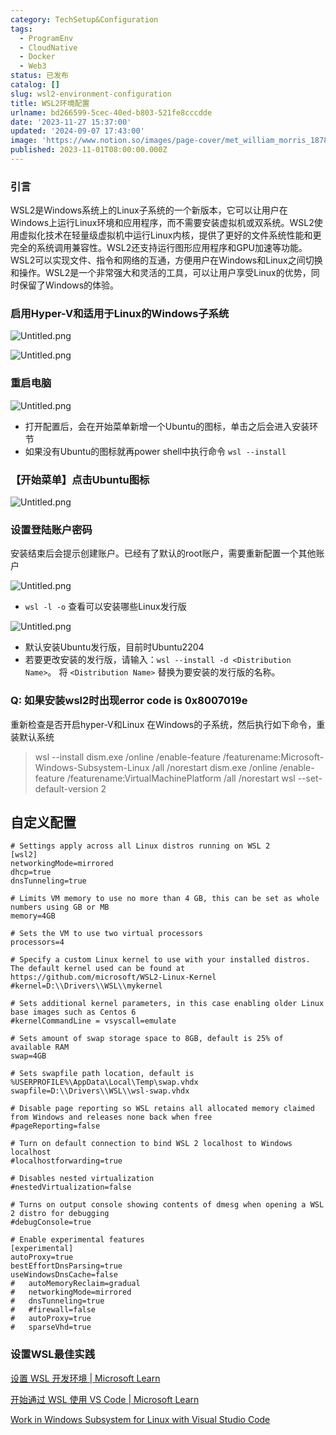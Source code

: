```yaml
---
category: TechSetup&Configuration
tags:
  - ProgramEnv
  - CloudNative
  - Docker
  - Web3
status: 已发布
catalog: []
slug: wsl2-environment-configuration
title: WSL2环境配置
urlname: bd266599-5cec-40ed-b803-521fe8cccdde
date: '2023-11-27 15:37:00'
updated: '2024-09-07 17:43:00'
image: 'https://www.notion.so/images/page-cover/met_william_morris_1878.jpg'
published: 2023-11-01T08:00:00.000Z
---
```


### 引言


WSL2是Windows系统上的Linux子系统的一个新版本，它可以让用户在Windows上运行Linux环境和应用程序，而不需要安装虚拟机或双系统。WSL2使用虚拟化技术在轻量级虚拟机中运行Linux内核，提供了更好的文件系统性能和更完全的系统调用兼容性。WSL2还支持运行图形应用程序和GPU加速等功能。WSL2可以实现文件、指令和网络的互通，方便用户在Windows和Linux之间切换和操作。WSL2是一个非常强大和灵活的工具，可以让用户享受Linux的优势，同时保留了Windows的体验。


### 启用Hyper-V和适用于Linux的Windows子系统


![Untitled.png](https://prod-files-secure.s3.us-west-2.amazonaws.com/5d24fe63-e567-4804-86f9-9fdc62e13082/62efe4d1-37d6-4606-a7b8-34dcd63ff38a/Untitled.png?X-Amz-Algorithm=AWS4-HMAC-SHA256&X-Amz-Content-Sha256=UNSIGNED-PAYLOAD&X-Amz-Credential=ASIAZI2LB4665642VPR2%2F20250214%2Fus-west-2%2Fs3%2Faws4_request&X-Amz-Date=20250214T213309Z&X-Amz-Expires=3600&X-Amz-Security-Token=IQoJb3JpZ2luX2VjEA0aCXVzLXdlc3QtMiJHMEUCIC%2F0%2FQmPJgZIUmYGoQE35lEHe9s66yBJ4I9drbWhMcS%2FAiEAzgQimu1mteP%2F4No331urHO7%2BhS8zuk6m0WqfVlsKRF8q%2FwMINhAAGgw2Mzc0MjMxODM4MDUiDPgHTmsLY20hwn4l7yrcA%2BNjxwKT%2BGJLf%2BBSjATXX%2BR9XAW3FotbjbNebxEjF1tfW09cvyshKP1y4eF9GBc0EtXwNhGQlPhYCm189O7kbtJAkdO%2FfzH4O8EWuyZek5HqBZkpURYk3sPegETI0iCqyJyvuNj9wJNXV%2FsIa7R1MmOTihRcm%2FlJyBdpuZp5QmvKIbuHAsTtqhOBGZ8O4bqbui3%2FQ6H1hgIiUWDoJ7Bo1NPW0VNVebADsPBW0z9ctsvtD%2FlFKEHZJDmZURdivkG0PNsetXPMC7Zs3tof1vXc185OuoBQ9Vq0keiKUnn2jhjtJVanTrX02NvJQiF69FUx%2B0m5fQ6Wpz1j8nb3ElS%2Feyc7Tof%2F2ZvhmxwN3kNDS6ATShOOHsBffwep9wdMaOVPnMLc7B3qRfYdXTBHogEsE8X52jLkD1FHOBkQo4x2KQlTjQ%2FJPB6SEnAHRxMMLN82JZlLRcEbiQqssDSfOTbkGw4D1NVE%2BxceqekgzkF5iFzwF0oQ8%2Fec%2BfqbN9sHtPJJCtjS%2FIkEwIZN4olcU2WH%2BktCP3Avzj8gtYmZIQV%2B4uQc9yWkRFxKe%2FbTvIo3iL0yo8aDQQt19b0eZcpmel4hd19%2BSoJSL074HAVoKDq2se%2FASTdooPFap2z1sxEtMIjPvr0GOqUBDuoBWOJDPAHPf859coPF0IaDL%2BDsy3d5ov9AWaEXbYluWeqhDBQYuBdOo5M2yOoXZXogM%2FAS66nHAodTxBoNsB2kLI%2B2FiDbJ0lgqEby%2B3YLRQEqiB8wJeZJ2s9YkkBP7%2BlE%2BA3jSHQqlEP8ClQrTLUN%2BdpL8IDd2tXjTCshdv3q7A6sjJgNnrfrLzJ3oQxeK1DhPJyFAHPgzqCvIAvUkjRs0N6g&X-Amz-Signature=b935a7e68b8f1b8b125ca9ac5e4f9036a2075a8168c93afd331aa29d9249abc5&X-Amz-SignedHeaders=host&x-id=GetObject)


![Untitled.png](https://prod-files-secure.s3.us-west-2.amazonaws.com/5d24fe63-e567-4804-86f9-9fdc62e13082/74866fe6-9ce5-4055-94c5-4900f6f5ff8b/Untitled.png?X-Amz-Algorithm=AWS4-HMAC-SHA256&X-Amz-Content-Sha256=UNSIGNED-PAYLOAD&X-Amz-Credential=ASIAZI2LB4665642VPR2%2F20250214%2Fus-west-2%2Fs3%2Faws4_request&X-Amz-Date=20250214T213309Z&X-Amz-Expires=3600&X-Amz-Security-Token=IQoJb3JpZ2luX2VjEA0aCXVzLXdlc3QtMiJHMEUCIC%2F0%2FQmPJgZIUmYGoQE35lEHe9s66yBJ4I9drbWhMcS%2FAiEAzgQimu1mteP%2F4No331urHO7%2BhS8zuk6m0WqfVlsKRF8q%2FwMINhAAGgw2Mzc0MjMxODM4MDUiDPgHTmsLY20hwn4l7yrcA%2BNjxwKT%2BGJLf%2BBSjATXX%2BR9XAW3FotbjbNebxEjF1tfW09cvyshKP1y4eF9GBc0EtXwNhGQlPhYCm189O7kbtJAkdO%2FfzH4O8EWuyZek5HqBZkpURYk3sPegETI0iCqyJyvuNj9wJNXV%2FsIa7R1MmOTihRcm%2FlJyBdpuZp5QmvKIbuHAsTtqhOBGZ8O4bqbui3%2FQ6H1hgIiUWDoJ7Bo1NPW0VNVebADsPBW0z9ctsvtD%2FlFKEHZJDmZURdivkG0PNsetXPMC7Zs3tof1vXc185OuoBQ9Vq0keiKUnn2jhjtJVanTrX02NvJQiF69FUx%2B0m5fQ6Wpz1j8nb3ElS%2Feyc7Tof%2F2ZvhmxwN3kNDS6ATShOOHsBffwep9wdMaOVPnMLc7B3qRfYdXTBHogEsE8X52jLkD1FHOBkQo4x2KQlTjQ%2FJPB6SEnAHRxMMLN82JZlLRcEbiQqssDSfOTbkGw4D1NVE%2BxceqekgzkF5iFzwF0oQ8%2Fec%2BfqbN9sHtPJJCtjS%2FIkEwIZN4olcU2WH%2BktCP3Avzj8gtYmZIQV%2B4uQc9yWkRFxKe%2FbTvIo3iL0yo8aDQQt19b0eZcpmel4hd19%2BSoJSL074HAVoKDq2se%2FASTdooPFap2z1sxEtMIjPvr0GOqUBDuoBWOJDPAHPf859coPF0IaDL%2BDsy3d5ov9AWaEXbYluWeqhDBQYuBdOo5M2yOoXZXogM%2FAS66nHAodTxBoNsB2kLI%2B2FiDbJ0lgqEby%2B3YLRQEqiB8wJeZJ2s9YkkBP7%2BlE%2BA3jSHQqlEP8ClQrTLUN%2BdpL8IDd2tXjTCshdv3q7A6sjJgNnrfrLzJ3oQxeK1DhPJyFAHPgzqCvIAvUkjRs0N6g&X-Amz-Signature=803f89367f41add1136ea89ba6f8e054dc1a2f64dfbeef6178ec115d7327b26a&X-Amz-SignedHeaders=host&x-id=GetObject)


### 重启电脑


![Untitled.png](https://prod-files-secure.s3.us-west-2.amazonaws.com/5d24fe63-e567-4804-86f9-9fdc62e13082/ed8ca255-2fda-4c1b-9b1a-f1896300e8e7/Untitled.png?X-Amz-Algorithm=AWS4-HMAC-SHA256&X-Amz-Content-Sha256=UNSIGNED-PAYLOAD&X-Amz-Credential=ASIAZI2LB4665642VPR2%2F20250214%2Fus-west-2%2Fs3%2Faws4_request&X-Amz-Date=20250214T213309Z&X-Amz-Expires=3600&X-Amz-Security-Token=IQoJb3JpZ2luX2VjEA0aCXVzLXdlc3QtMiJHMEUCIC%2F0%2FQmPJgZIUmYGoQE35lEHe9s66yBJ4I9drbWhMcS%2FAiEAzgQimu1mteP%2F4No331urHO7%2BhS8zuk6m0WqfVlsKRF8q%2FwMINhAAGgw2Mzc0MjMxODM4MDUiDPgHTmsLY20hwn4l7yrcA%2BNjxwKT%2BGJLf%2BBSjATXX%2BR9XAW3FotbjbNebxEjF1tfW09cvyshKP1y4eF9GBc0EtXwNhGQlPhYCm189O7kbtJAkdO%2FfzH4O8EWuyZek5HqBZkpURYk3sPegETI0iCqyJyvuNj9wJNXV%2FsIa7R1MmOTihRcm%2FlJyBdpuZp5QmvKIbuHAsTtqhOBGZ8O4bqbui3%2FQ6H1hgIiUWDoJ7Bo1NPW0VNVebADsPBW0z9ctsvtD%2FlFKEHZJDmZURdivkG0PNsetXPMC7Zs3tof1vXc185OuoBQ9Vq0keiKUnn2jhjtJVanTrX02NvJQiF69FUx%2B0m5fQ6Wpz1j8nb3ElS%2Feyc7Tof%2F2ZvhmxwN3kNDS6ATShOOHsBffwep9wdMaOVPnMLc7B3qRfYdXTBHogEsE8X52jLkD1FHOBkQo4x2KQlTjQ%2FJPB6SEnAHRxMMLN82JZlLRcEbiQqssDSfOTbkGw4D1NVE%2BxceqekgzkF5iFzwF0oQ8%2Fec%2BfqbN9sHtPJJCtjS%2FIkEwIZN4olcU2WH%2BktCP3Avzj8gtYmZIQV%2B4uQc9yWkRFxKe%2FbTvIo3iL0yo8aDQQt19b0eZcpmel4hd19%2BSoJSL074HAVoKDq2se%2FASTdooPFap2z1sxEtMIjPvr0GOqUBDuoBWOJDPAHPf859coPF0IaDL%2BDsy3d5ov9AWaEXbYluWeqhDBQYuBdOo5M2yOoXZXogM%2FAS66nHAodTxBoNsB2kLI%2B2FiDbJ0lgqEby%2B3YLRQEqiB8wJeZJ2s9YkkBP7%2BlE%2BA3jSHQqlEP8ClQrTLUN%2BdpL8IDd2tXjTCshdv3q7A6sjJgNnrfrLzJ3oQxeK1DhPJyFAHPgzqCvIAvUkjRs0N6g&X-Amz-Signature=2881c3957d4f24f1a7fd52e0ab0ee9765811a437a373fd9432c208cbcb9f6099&X-Amz-SignedHeaders=host&x-id=GetObject)

- 打开配置后，会在开始菜单新增一个Ubuntu的图标，单击之后会进入安装环节
- 如果没有Ubuntu的图标就再power shell中执行命令 `wsl --install`

### 【开始菜单】点击Ubuntu图标


![Untitled.png](https://prod-files-secure.s3.us-west-2.amazonaws.com/5d24fe63-e567-4804-86f9-9fdc62e13082/d7415a12-f453-43fe-a604-a208d85638a3/Untitled.png?X-Amz-Algorithm=AWS4-HMAC-SHA256&X-Amz-Content-Sha256=UNSIGNED-PAYLOAD&X-Amz-Credential=ASIAZI2LB4665642VPR2%2F20250214%2Fus-west-2%2Fs3%2Faws4_request&X-Amz-Date=20250214T213309Z&X-Amz-Expires=3600&X-Amz-Security-Token=IQoJb3JpZ2luX2VjEA0aCXVzLXdlc3QtMiJHMEUCIC%2F0%2FQmPJgZIUmYGoQE35lEHe9s66yBJ4I9drbWhMcS%2FAiEAzgQimu1mteP%2F4No331urHO7%2BhS8zuk6m0WqfVlsKRF8q%2FwMINhAAGgw2Mzc0MjMxODM4MDUiDPgHTmsLY20hwn4l7yrcA%2BNjxwKT%2BGJLf%2BBSjATXX%2BR9XAW3FotbjbNebxEjF1tfW09cvyshKP1y4eF9GBc0EtXwNhGQlPhYCm189O7kbtJAkdO%2FfzH4O8EWuyZek5HqBZkpURYk3sPegETI0iCqyJyvuNj9wJNXV%2FsIa7R1MmOTihRcm%2FlJyBdpuZp5QmvKIbuHAsTtqhOBGZ8O4bqbui3%2FQ6H1hgIiUWDoJ7Bo1NPW0VNVebADsPBW0z9ctsvtD%2FlFKEHZJDmZURdivkG0PNsetXPMC7Zs3tof1vXc185OuoBQ9Vq0keiKUnn2jhjtJVanTrX02NvJQiF69FUx%2B0m5fQ6Wpz1j8nb3ElS%2Feyc7Tof%2F2ZvhmxwN3kNDS6ATShOOHsBffwep9wdMaOVPnMLc7B3qRfYdXTBHogEsE8X52jLkD1FHOBkQo4x2KQlTjQ%2FJPB6SEnAHRxMMLN82JZlLRcEbiQqssDSfOTbkGw4D1NVE%2BxceqekgzkF5iFzwF0oQ8%2Fec%2BfqbN9sHtPJJCtjS%2FIkEwIZN4olcU2WH%2BktCP3Avzj8gtYmZIQV%2B4uQc9yWkRFxKe%2FbTvIo3iL0yo8aDQQt19b0eZcpmel4hd19%2BSoJSL074HAVoKDq2se%2FASTdooPFap2z1sxEtMIjPvr0GOqUBDuoBWOJDPAHPf859coPF0IaDL%2BDsy3d5ov9AWaEXbYluWeqhDBQYuBdOo5M2yOoXZXogM%2FAS66nHAodTxBoNsB2kLI%2B2FiDbJ0lgqEby%2B3YLRQEqiB8wJeZJ2s9YkkBP7%2BlE%2BA3jSHQqlEP8ClQrTLUN%2BdpL8IDd2tXjTCshdv3q7A6sjJgNnrfrLzJ3oQxeK1DhPJyFAHPgzqCvIAvUkjRs0N6g&X-Amz-Signature=7f33b71c2686de1b3afefa7cc18c011b87372629ad8e655b3af9a66f3a3d3b1e&X-Amz-SignedHeaders=host&x-id=GetObject)


### 设置登陆账户密码


安装结束后会提示创建账户。已经有了默认的root账户，需要重新配置一个其他账户


![Untitled.png](https://prod-files-secure.s3.us-west-2.amazonaws.com/5d24fe63-e567-4804-86f9-9fdc62e13082/bb38a6ce-031e-4122-9787-de509d2240bf/Untitled.png?X-Amz-Algorithm=AWS4-HMAC-SHA256&X-Amz-Content-Sha256=UNSIGNED-PAYLOAD&X-Amz-Credential=ASIAZI2LB4665642VPR2%2F20250214%2Fus-west-2%2Fs3%2Faws4_request&X-Amz-Date=20250214T213309Z&X-Amz-Expires=3600&X-Amz-Security-Token=IQoJb3JpZ2luX2VjEA0aCXVzLXdlc3QtMiJHMEUCIC%2F0%2FQmPJgZIUmYGoQE35lEHe9s66yBJ4I9drbWhMcS%2FAiEAzgQimu1mteP%2F4No331urHO7%2BhS8zuk6m0WqfVlsKRF8q%2FwMINhAAGgw2Mzc0MjMxODM4MDUiDPgHTmsLY20hwn4l7yrcA%2BNjxwKT%2BGJLf%2BBSjATXX%2BR9XAW3FotbjbNebxEjF1tfW09cvyshKP1y4eF9GBc0EtXwNhGQlPhYCm189O7kbtJAkdO%2FfzH4O8EWuyZek5HqBZkpURYk3sPegETI0iCqyJyvuNj9wJNXV%2FsIa7R1MmOTihRcm%2FlJyBdpuZp5QmvKIbuHAsTtqhOBGZ8O4bqbui3%2FQ6H1hgIiUWDoJ7Bo1NPW0VNVebADsPBW0z9ctsvtD%2FlFKEHZJDmZURdivkG0PNsetXPMC7Zs3tof1vXc185OuoBQ9Vq0keiKUnn2jhjtJVanTrX02NvJQiF69FUx%2B0m5fQ6Wpz1j8nb3ElS%2Feyc7Tof%2F2ZvhmxwN3kNDS6ATShOOHsBffwep9wdMaOVPnMLc7B3qRfYdXTBHogEsE8X52jLkD1FHOBkQo4x2KQlTjQ%2FJPB6SEnAHRxMMLN82JZlLRcEbiQqssDSfOTbkGw4D1NVE%2BxceqekgzkF5iFzwF0oQ8%2Fec%2BfqbN9sHtPJJCtjS%2FIkEwIZN4olcU2WH%2BktCP3Avzj8gtYmZIQV%2B4uQc9yWkRFxKe%2FbTvIo3iL0yo8aDQQt19b0eZcpmel4hd19%2BSoJSL074HAVoKDq2se%2FASTdooPFap2z1sxEtMIjPvr0GOqUBDuoBWOJDPAHPf859coPF0IaDL%2BDsy3d5ov9AWaEXbYluWeqhDBQYuBdOo5M2yOoXZXogM%2FAS66nHAodTxBoNsB2kLI%2B2FiDbJ0lgqEby%2B3YLRQEqiB8wJeZJ2s9YkkBP7%2BlE%2BA3jSHQqlEP8ClQrTLUN%2BdpL8IDd2tXjTCshdv3q7A6sjJgNnrfrLzJ3oQxeK1DhPJyFAHPgzqCvIAvUkjRs0N6g&X-Amz-Signature=e18997ef89622692c40113cba8b12f0b5489141a67800905c253e81f566b4424&X-Amz-SignedHeaders=host&x-id=GetObject)

- `wsl -l -o` 查看可以安装哪些Linux发行版

![Untitled.png](https://prod-files-secure.s3.us-west-2.amazonaws.com/5d24fe63-e567-4804-86f9-9fdc62e13082/4b4e5e2f-4e13-4651-8884-559a62c38137/Untitled.png?X-Amz-Algorithm=AWS4-HMAC-SHA256&X-Amz-Content-Sha256=UNSIGNED-PAYLOAD&X-Amz-Credential=ASIAZI2LB4665642VPR2%2F20250214%2Fus-west-2%2Fs3%2Faws4_request&X-Amz-Date=20250214T213309Z&X-Amz-Expires=3600&X-Amz-Security-Token=IQoJb3JpZ2luX2VjEA0aCXVzLXdlc3QtMiJHMEUCIC%2F0%2FQmPJgZIUmYGoQE35lEHe9s66yBJ4I9drbWhMcS%2FAiEAzgQimu1mteP%2F4No331urHO7%2BhS8zuk6m0WqfVlsKRF8q%2FwMINhAAGgw2Mzc0MjMxODM4MDUiDPgHTmsLY20hwn4l7yrcA%2BNjxwKT%2BGJLf%2BBSjATXX%2BR9XAW3FotbjbNebxEjF1tfW09cvyshKP1y4eF9GBc0EtXwNhGQlPhYCm189O7kbtJAkdO%2FfzH4O8EWuyZek5HqBZkpURYk3sPegETI0iCqyJyvuNj9wJNXV%2FsIa7R1MmOTihRcm%2FlJyBdpuZp5QmvKIbuHAsTtqhOBGZ8O4bqbui3%2FQ6H1hgIiUWDoJ7Bo1NPW0VNVebADsPBW0z9ctsvtD%2FlFKEHZJDmZURdivkG0PNsetXPMC7Zs3tof1vXc185OuoBQ9Vq0keiKUnn2jhjtJVanTrX02NvJQiF69FUx%2B0m5fQ6Wpz1j8nb3ElS%2Feyc7Tof%2F2ZvhmxwN3kNDS6ATShOOHsBffwep9wdMaOVPnMLc7B3qRfYdXTBHogEsE8X52jLkD1FHOBkQo4x2KQlTjQ%2FJPB6SEnAHRxMMLN82JZlLRcEbiQqssDSfOTbkGw4D1NVE%2BxceqekgzkF5iFzwF0oQ8%2Fec%2BfqbN9sHtPJJCtjS%2FIkEwIZN4olcU2WH%2BktCP3Avzj8gtYmZIQV%2B4uQc9yWkRFxKe%2FbTvIo3iL0yo8aDQQt19b0eZcpmel4hd19%2BSoJSL074HAVoKDq2se%2FASTdooPFap2z1sxEtMIjPvr0GOqUBDuoBWOJDPAHPf859coPF0IaDL%2BDsy3d5ov9AWaEXbYluWeqhDBQYuBdOo5M2yOoXZXogM%2FAS66nHAodTxBoNsB2kLI%2B2FiDbJ0lgqEby%2B3YLRQEqiB8wJeZJ2s9YkkBP7%2BlE%2BA3jSHQqlEP8ClQrTLUN%2BdpL8IDd2tXjTCshdv3q7A6sjJgNnrfrLzJ3oQxeK1DhPJyFAHPgzqCvIAvUkjRs0N6g&X-Amz-Signature=1cf6dd8c0820bf1f56ef9bb0cd6485851fe4dd51394deba12be10008a56df79d&X-Amz-SignedHeaders=host&x-id=GetObject)

- 默认安装Ubuntu发行版，目前时Ubuntu2204
- 若要更改安装的发行版，请输入：`wsl --install -d <Distribution Name>`。 将 `<Distribution Name>` 替换为要安装的发行版的名称。

### Q: 如果安装wsl2时出现error code is 0x8007019e


重新检查是否开启hyper-V和Linux 在Windows的子系统，然后执行如下命令，重装默认系统

> wsl --install
> dism.exe /online /enable-feature /featurename:Microsoft-Windows-Subsystem-Linux /all /norestart
> dism.exe /online /enable-feature /featurename:VirtualMachinePlatform /all /norestart
> wsl --set-default-version 2

## 自定义配置


```shell
# Settings apply across all Linux distros running on WSL 2
[wsl2]
networkingMode=mirrored
dhcp=true
dnsTunneling=true

# Limits VM memory to use no more than 4 GB, this can be set as whole numbers using GB or MB
memory=4GB 

# Sets the VM to use two virtual processors
processors=4

# Specify a custom Linux kernel to use with your installed distros. The default kernel used can be found at https://github.com/microsoft/WSL2-Linux-Kernel
#kernel=D:\\Drivers\\WSL\\mykernel

# Sets additional kernel parameters, in this case enabling older Linux base images such as Centos 6
#kernelCommandLine = vsyscall=emulate

# Sets amount of swap storage space to 8GB, default is 25% of available RAM
swap=4GB

# Sets swapfile path location, default is %USERPROFILE%\AppData\Local\Temp\swap.vhdx
swapfile=D:\\Drivers\\WSL\\wsl-swap.vhdx

# Disable page reporting so WSL retains all allocated memory claimed from Windows and releases none back when free
#pageReporting=false

# Turn on default connection to bind WSL 2 localhost to Windows localhost
#localhostforwarding=true

# Disables nested virtualization
#nestedVirtualization=false

# Turns on output console showing contents of dmesg when opening a WSL 2 distro for debugging
#debugConsole=true

# Enable experimental features
[experimental]
autoProxy=true
bestEffortDnsParsing=true
useWindowsDnsCache=false
#   autoMemoryReclaim=gradual
#   networkingMode=mirrored
#   dnsTunneling=true
#   #firewall=false
#   autoProxy=true
#   sparseVhd=true
```


### 设置WSL最佳实践


[设置 WSL 开发环境 | Microsoft Learn](https://learn.microsoft.com/zh-cn/windows/wsl/setup/environment#set-up-your-linux-username-and-password)


[开始通过 WSL 使用 VS Code | Microsoft Learn](https://learn.microsoft.com/zh-cn/windows/wsl/tutorials/wsl-vscode)


[Work in Windows Subsystem for Linux with Visual Studio Code](https://code.visualstudio.com/docs/remote/wsl-tutorial)

